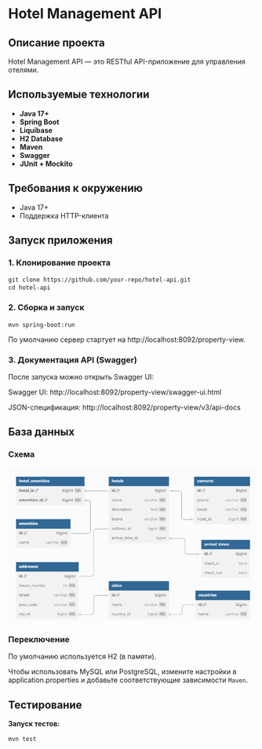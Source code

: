 # Hotel Management API

## Описание проекта

Hotel Management API — это RESTful API-приложение для управления отелями. 

## Используемые технологии

- **Java 17+**
- **Spring Boot** 
- **Liquibase** 
- **H2 Database** 
- **Maven** 
- **Swagger** 
- **JUnit + Mockito** 

## Требования к окружению

- Java 17+
- Поддержка HTTP-клиента 

## Запуск приложения

### 1. Клонирование проекта

```
git clone https://github.com/your-repo/hotel-api.git
cd hotel-api
```

### 2. Сборка и запуск
```
mvn spring-boot:run
```
По умолчанию сервер стартует на http://localhost:8092/property-view.

### 3. Документация API (Swagger)

После запуска можно открыть Swagger UI:

Swagger UI: http://localhost:8092/property-view/swagger-ui.html

JSON-спецификация: http://localhost:8092/property-view/v3/api-docs


## База данных

### Схема

![Схема_БД](docs/db_scheme.png)

### Переключение

По умолчанию используется H2 (в памяти).

Чтобы использовать MySQL или PostgreSQL, измените настройки в application.properties и добавьте соответствующие зависимости `Maven`.

## Тестирование

__Запуск тестов:__
```
mvn test
```
